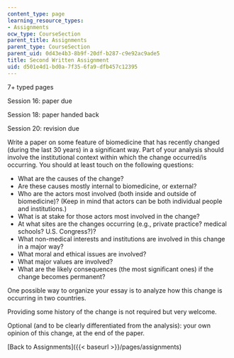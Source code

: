 ```yaml
---
content_type: page
learning_resource_types:
- Assignments
ocw_type: CourseSection
parent_title: Assignments
parent_type: CourseSection
parent_uid: 0d43e4b3-8b9f-20df-b287-c9e92ac9ade5
title: Second Written Assignment
uid: d501e4d1-bd0a-7f35-6fa9-dfb457c12395
---
```


7+ typed pages

Session 16: paper due

Session 18: paper handed back

Session 20: revision due

Write a paper on some feature of biomedicine that has recently changed (during the last 30 years) in a significant way. Part of your analysis should involve the institutional context within which the change occurred/is occurring. You should at least touch on the following questions:

*   What are the causes of the change?
*   Are these causes mostly internal to biomedicine, or external?
*   Who are the actors most involved (both inside and outside of biomedicine)? (Keep in mind that actors can be both individual people and institutions.)
*   What is at stake for those actors most involved in the change?
*   At what sites are the changes occurring (e.g., private practice? medical schools? U.S. Congress?)?
*   What non-medical interests and institutions are involved in this change in a major way?
*   What moral and ethical issues are involved?
*   What major values are involved?
*   What are the likely consequences (the most significant ones) if the change becomes permanent?

One possible way to organize your essay is to analyze how this change is occurring in two countries.

Providing some history of the change is not required but very welcome.

Optional (and to be clearly differentiated from the analysis): your own opinion of this change, at the end of the paper.

[Back to Assignments]({{< baseurl >}}/pages/assignments)